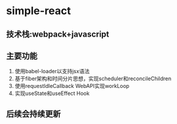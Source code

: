# simple-react

## 技术栈:webpack+javascript

##  主要功能

1. 使用babel-loader以支持jsx语法
2. 基于fiber架构和时间分片思想，实现scheduler和reconcileChildren
3. 使用requestIdleCallback WebAPI实现workLoop
4. 实现useState和useEffect Hook

## 后续会持续更新
